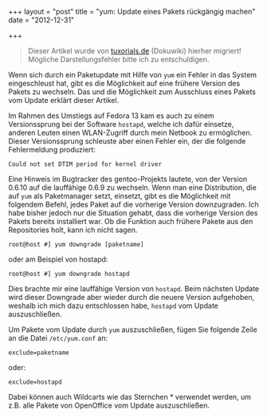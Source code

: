 +++
layout = "post"
title = "yum: Update eines Pakets rückgängig machen"
date = "2012-12-31"

+++

>
> Dieser Artikel wurde von [tuxorials.de](http://tuxorials.de) (Dokuwiki) hierher migriert!
> Mögliche Darstellungsfehler bitte ich zu entschuldigen.
>


Wenn sich durch ein Paketupdate mit Hilfe von `yum` ein Fehler in das
System eingeschleust hat, gibt es die Möglichkeit auf eine frühere
Version des Pakets zu wechseln. Das und die Möglichkeit zum Ausschluss
eines Pakets vom Update erklärt dieser Artikel.

Im Rahmen des Umstiegs auf Fedora 13 kam es auch zu einem Versionssprung
bei der Software `hostapd`, welche ich dafür einsetze, anderen Leuten
einen WLAN-Zugriff durch mein Netbook zu ermöglichen. Dieser
Versionssprung schleuste aber einen Fehler ein, der die folgende
Fehlermeldung produziert:

```
Could not set DTIM period for kernel driver
```

Eine Hinweis im Bugtracker des gentoo-Projekts lautete, von der Version
0.6.10 auf die lauffähige 0.6.9 zu wechseln. Wenn man eine Distribution,
die auf `yum` als Paketmanager setzt, einsetzt, gibt es die Möglichkeit
mit folgendem Befehl, jedes Paket auf die vorherige Version
downzugraden. Ich habe bisher jedoch nur die Situation gehabt, dass die
vorherige Version des Pakets bereits installiert war. Ob die Funktion
auch frühere Pakete aus den Repositories holt, kann ich nicht sagen.

```
root@host #] yum downgrade [paketname]
```

oder am Beispiel von hostapd:

```
root@host #] yum downgrade hostapd
```

Dies brachte mir eine lauffähige Version von `hostapd`. Beim nächsten
Update wird dieser Downgrade aber wieder durch die neuere Version
aufgehoben, weshalb ich mich dazu entschlossen habe, `hostapd` vom
Update auszuschließen.

Um Pakete vom Update durch `yum` auszuschließen, fügen Sie folgende
Zeile an die Datei `/etc/yum.conf` an:

```
exclude=paketname
```

oder:

```
exclude=hostapd
```

Dabei können auch Wildcarts wie das Sternchen \* verwendet werden, um
z.B. alle Pakete von OpenOffice vom Update auszuschließen.

